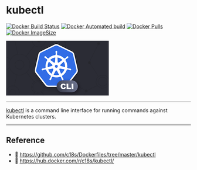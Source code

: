# kubectl

[![Docker Build Status](https://img.shields.io/docker/build/c18s/kubectl.svg)][dockerhub_build]
[![Docker Automated build](https://img.shields.io/docker/automated/c18s/kubectl.svg)][dockerhub]
[![Docker Pulls](https://img.shields.io/docker/pulls/c18s/kubectl.svg)][dockerhub]
[![Docker ImageSize](https://images.microbadger.com/badges/image/c18s/kubectl.svg)][dockerhub_tag]

![kubectl](https://raw.githubusercontent.com/c18s/Dockerfiles/master/kubectl/logo.png "kubectl Logo")

---

[kubectl][1] is a command line interface for running commands against Kubernetes clusters.

---

## Reference

- 🐛 <https://github.com/c18s/Dockerfiles/tree/master/kubectl>
- 🐳 <https://hub.docker.com/r/c18s/kubectl/>

[1]: https://kubernetes.io/docs/reference/kubectl/overview/
[dockerhub]: https://hub.docker.com/r/c18s/kubectl/
[dockerhub_tag]: https://hub.docker.com/r/c18s/kubectl/tags/
[dockerhub_build]: https://hub.docker.com/r/c18s/kubectl/builds/
